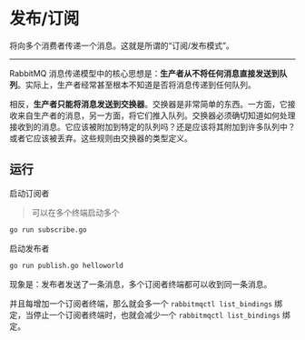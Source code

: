 # 发布/订阅

将向多个消费者传递一个消息。这就是所谓的“订阅/发布模式”。

---

RabbitMQ 消息传递模型中的核心思想是：**生产者从不将任何消息直接发送到队列**。实际上，生产者经常甚至根本不知道是否将消息传递到任何队列。

相反，**生产者只能将消息发送到交换器**。交换器是非常简单的东西。一方面，它接收来自生产者的消息，另一方面，将它们推入队列。交换器必须确切知道如何处理接收到的消息。它应该被附加到特定的队列吗？还是应该将其附加到许多队列中？或者它应该被丢弃。这些规则由交换器的类型定义。

## 运行

启动订阅者

> 可以在多个终端启动多个

```bash
go run subscribe.go
```

启动发布者

```bash
go run publish.go helloworld
```

现象是：发布者发送了一条消息，多个订阅者终端都可以收到同一条消息。

并且每增加一个订阅者终端，那么就会多一个 `rabbitmqctl list_bindings` 绑定，当停止一个订阅者终端时，也就会减少一个 `rabbitmqctl list_bindings` 绑定。